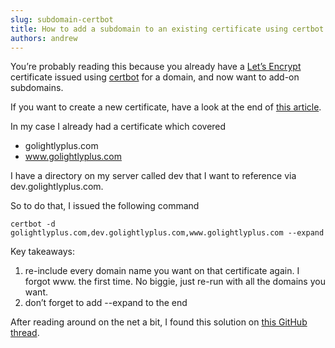 ```yaml
---
slug: subdomain-certbot
title: How to add a subdomain to an existing certificate using certbot
authors: andrew
---
```


You’re probably reading this because you already have a [Let’s Encrypt](https://letsencrypt.org/) certificate issued using [certbot](https://certbot.eff.org/) for a domain, and now want to add-on subdomains.

<!--truncate-->

If you want to create a new certificate, have a look at the end of [this article](./nginx-wordpress-digitalocean).

In my case I already had a certificate which covered

- golightlyplus.com
- www.golightlyplus.com

I have a directory on my server called dev that I want to reference via dev.golightlyplus.com.

So to do that, I issued the following command

`certbot -d golightlyplus.com,dev.golightlyplus.com,www.golightlyplus.com --expand`

Key takeaways:

1. re-include every domain name you want on that certificate again. I forgot www. the first time. No biggie, just re-run with all the domains you want.
2. don’t forget to add --expand to the end

After reading around on the net a bit, I found this solution on [this GitHub thread](https://github.com/certbot/certbot/issues/2230#issuecomment-268409183).
